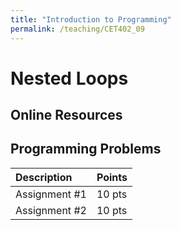 ```yaml
---
title: "Introduction to Programming"
permalink: /teaching/CET402_09
---
```


# Nested Loops

## Online Resources

## Programming Problems

| Description   | Points |
| :------------ | :----- |
| Assignment #1 | 10 pts |
| Assignment #2 | 10 pts |

